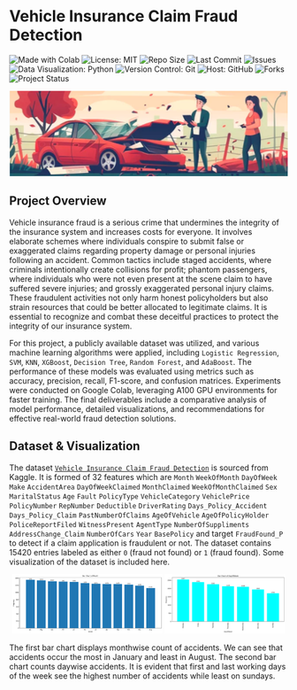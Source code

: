 # Vehicle Insurance Claim Fraud Detection

<p align="left">
  <img src="https://img.shields.io/badge/Made%20With-Colab-blue?logo=googlecolab&logoColor=white&label=Made%20With" alt="Made with Colab">
  <img src="https://img.shields.io/badge/License-MIT-green.svg" alt="License: MIT">
  <img src="https://img.shields.io/github/repo-size/ShaikhBorhanUddin/Vehicle-Insurance-Claim-Fraud-Detection-Project" alt="Repo Size">
  <img src="https://img.shields.io/github/last-commit/ShaikhBorhanUddin/Vehicle-Insurance-Claim-Fraud-Detection-Project" alt="Last Commit">
  <img src="https://img.shields.io/github/issues/ShaikhBorhanUddin/Vehicle-Insurance-Claim-Fraud-Detection-Project" alt="Issues">
  <img src="https://img.shields.io/badge/Data%20Visualization-Python-yellow?logo=python" alt="Data Visualization: Python">
  <img src="https://img.shields.io/badge/Version%20Control-Git-orange?logo=git" alt="Version Control: Git">
  <img src="https://img.shields.io/badge/Host-GitHub-black?logo=github" alt="Host: GitHub">
  <img src="https://img.shields.io/github/forks/ShaikhBorhanUddin/Vehicle-Insurance-Claim-Fraud-Detection-Project?style=social" alt="Forks">
  <img src="https://img.shields.io/badge/Project-Completed-brightgreen" alt="Project Status">
</p>

![Dashboard](https://github.com/ShaikhBorhanUddin/Vehicle-Insurance-Claim-Fraud-Detection-Project/blob/main/Images/title_image.png?raw=true)

## Project Overview

Vehicle insurance fraud is a serious crime that undermines the integrity of the insurance system and increases costs for everyone. It involves elaborate schemes where individuals conspire to submit false or exaggerated claims regarding property damage or personal injuries following an accident. Common tactics include staged accidents, where criminals intentionally create collisions for profit; phantom passengers, where individuals who were not even present at the scene claim to have suffered severe injuries; and grossly exaggerated personal injury claims. These fraudulent activities not only harm honest policyholders but also strain resources that could be better allocated to legitimate claims. It is essential to recognize and combat these deceitful practices to protect the integrity of our insurance system.

For this project, a publicly available dataset was utilized, and various machine learning algorithms were applied, including `Logistic Regression`, `SVM`, `KNN`, `XGBoost`, `Decision Tree`, `Random Forest`, and `AdaBoost`. The performance of these models was evaluated using metrics such as accuracy, precision, recall, F1-score, and confusion matrices. Experiments were conducted on Google Colab, leveraging A100 GPU environments for faster training. The final deliverables include a comparative analysis of model performance, detailed visualizations, and recommendations for effective real-world fraud detection solutions.

## Dataset & Visualization
The dataset [`Vehicle Insurance Claim Fraud Detection`](https://www.kaggle.com/datasets/shivamb/vehicle-claim-fraud-detection) is sourced from Kaggle. It is formed of 32 features which are `Month` `WeekOfMonth` `DayOfWeek` `Make` `AccidentArea` `DayOfWeekClaimed` `MonthClaimed` `WeekOfMonthClaimed` `Sex` `MaritalStatus` `Age` `Fault` `PolicyType` `VehicleCategory` `VehiclePrice` `PolicyNumber` `RepNumber` `Deductible` `DriverRating` `Days_Policy_Accident` `Days_Policy_Claim` `PastNumberOfClaims` `AgeOfVehicle` `AgeOfPolicyHolder` `PoliceReportFiled` `WitnessPresent` `AgentType` `NumberOfSuppliments` `AddressChange_Claim` `NumberOfCars` `Year` `BasePolicy` and target `FraudFound_P` to detect if a claim application is fraudulent or not. The dataset contains 15420 entries labeled as either `0` (fraud not found) or `1` (fraud found). Some visualization of the dataset is included here.
<p align="center">
  <img src="https://github.com/ShaikhBorhanUddin/Vehicle-Insurance-Claim-Fraud-Detection-Project/blob/main/Images/bar_chart_of_month.png?raw=true" alt="Bar Chart of Month" width="54%" />
  <img src="https://github.com/ShaikhBorhanUddin/Vehicle-Insurance-Claim-Fraud-Detection-Project/blob/main/Images/bar_chart_of_day_of_week.png?raw=true" alt="Bar Chart of Day of Week" width="43.15%" />
</p>
The first bar chart displays monthwise count of accidents. We can see that accidents occur the most in January and least in August. The second bar chart counts daywise accidents. It is evident that first and last working days of the week see the highest number of accidents while least on sundays.


